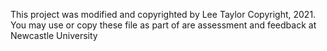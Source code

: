 This project was modified and copyrighted by Lee Taylor Copyright, 2021.  
You may use or copy these file as part of are assessment and feedback at Newcastle University